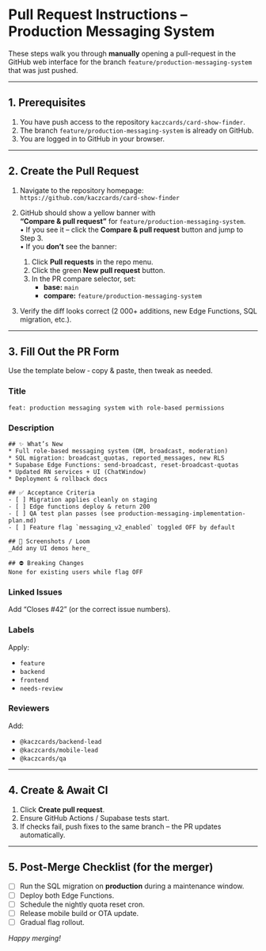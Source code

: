 # Pull Request Instructions – Production Messaging System

These steps walk you through **manually** opening a pull-request in the GitHub web interface for the branch `feature/production-messaging-system` that was just pushed.

---

## 1. Prerequisites

1. You have push access to the repository `kaczcards/card-show-finder`.
2. The branch `feature/production-messaging-system` is already on GitHub.
3. You are logged in to GitHub in your browser.

---

## 2. Create the Pull Request

1. Navigate to the repository homepage:  
   `https://github.com/kaczcards/card-show-finder`

2. GitHub should show a yellow banner with  
   **“Compare & pull request”** for `feature/production-messaging-system`.  
   • If you see it – click the **Compare & pull request** button and jump to Step 3.  
   • If you **don’t** see the banner:  
     1. Click **Pull requests** in the repo menu.  
     2. Click the green **New pull request** button.  
     3. In the PR compare selector, set:  
        * **base:** `main`  
        * **compare:** `feature/production-messaging-system`  

3. Verify the diff looks correct (2 000+ additions, new Edge Functions, SQL migration, etc.).

---

## 3. Fill Out the PR Form

Use the template below ‑ copy & paste, then tweak as needed.

### Title
```
feat: production messaging system with role-based permissions
```

### Description
```
## ✨ What’s New
* Full role-based messaging system (DM, broadcast, moderation)
* SQL migration: broadcast_quotas, reported_messages, new RLS
* Supabase Edge Functions: send-broadcast, reset-broadcast-quotas
* Updated RN services + UI (ChatWindow)
* Deployment & rollback docs

## ✅ Acceptance Criteria
- [ ] Migration applies cleanly on staging
- [ ] Edge functions deploy & return 200
- [ ] QA test plan passes (see production-messaging-implementation-plan.md)
- [ ] Feature flag `messaging_v2_enabled` toggled OFF by default

## 📸 Screenshots / Loom
_Add any UI demos here_

## ⛔️ Breaking Changes
None for existing users while flag OFF
```

### Linked Issues
Add “Closes #42” (or the correct issue numbers).

### Labels
Apply:
* `feature`
* `backend`
* `frontend`
* `needs-review`

### Reviewers
Add:
* `@kaczcards/backend-lead`
* `@kaczcards/mobile-lead`
* `@kaczcards/qa`

---

## 4. Create & Await CI

1. Click **Create pull request**.
2. Ensure GitHub Actions / Supabase tests start.
3. If checks fail, push fixes to the same branch – the PR updates automatically.

---

## 5. Post-Merge Checklist (for the merger)

- [ ] Run the SQL migration on **production** during a maintenance window.
- [ ] Deploy both Edge Functions.
- [ ] Schedule the nightly quota reset cron.
- [ ] Release mobile build or OTA update.
- [ ] Gradual flag rollout.

*Happy merging!*  
